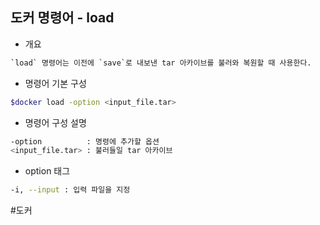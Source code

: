 ## 도커 명령어 - load

- 개요
```txt
`load` 명령어는 이전에 `save`로 내보낸 tar 아카이브를 불러와 복원할 때 사용한다. 
```

- 명령어 기본 구성
```bash
$docker load -option <input_file.tar>
```

- 명령어 구성 설명
```bash
-option          : 명령에 추가할 옵션
<input_file.tar> : 불러들일 tar 아카이브
```

- option 태그
```bash
-i, --input : 입력 파일을 지정
```

#도커